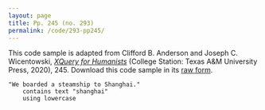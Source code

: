 ```yaml
---
layout: page
title: Pp. 245 (no. 293)
permalink: /code/293-pp245/
---
```


This code sample is adapted from Clifford B. Anderson and Joseph C. Wicentowski, 
[_XQuery for Humanists_](/) (College Station: Texas A&M University Press, 2020), 245. 
Download this code sample in its [raw form](/code/293-pp245/293-pp245.xq).

```xquery
"We boarded a steamship to Shanghai." 
    contains text "shanghai" 
    using lowercase
```  
